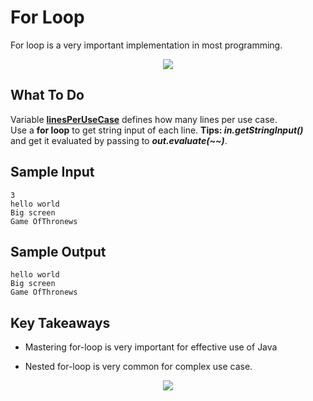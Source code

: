 # For Loop
For loop is a very important implementation in most programming.

<p align="center">
 <img src="metadata/forLoop.jpg">
</p>  

## **What To Do**
Variable [**linesPerUseCase**](https://github.com/CertifaiAI/learn-java-the-certifai-way/blob/master/java-core/src/main/java/ai/certifai/basic/ex7/ForLoop.java#L40) defines how many lines per use case. \
Use a **for loop** to get string input of each line. **Tips: _in.getStringInput()_** \
and get it evaluated by passing to _**out.evaluate(~~)**_.

## **Sample Input**
```
3
hello world
Big screen
Game OfThronews
```

## **Sample Output**
```
hello world
Big screen
Game OfThronews
```

## **Key Takeaways**
- Mastering for-loop is very important for effective use of Java

- Nested for-loop is very common for complex use case.
<p align="center">
 <img src="metadata/nestedloop.png">
</p>  
